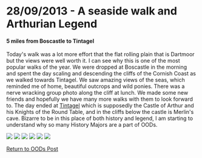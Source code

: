 <h1>28/09/2013 - A seaside walk and Arthurian Legend</h1>
<h4>5 miles from Boscastle to Tintagel</h4>

Today's walk was a lot more effort that the flat rolling plain that is Dartmoor but the views were well worth it. I can see why this is one of the most popular walks of the year. 
We were dropped at Boscastle in the morning and spent the day scaling and descending the cliffs of the Cornish Coast as we walked towards Tintagel.
We saw amazing views of the seas, which reminded me of home, beautiful outcrops and wild ponies. There was a nerve wracking group photo along the cliff at lunch.
We made some new friends and hopefully we have many more walks with them to look forward to.
The day ended at <a target="_blank" href="http://www.english-heritage.org.uk/visit/places/tintagel-castle/">Tintagel</a> which is supposedly the Castle of Arthur and his Knights of the Round Table, and in the cliffs below the castle is Merlin's cave.
Bizarre to be in this place of both history and legend, I am starting to understand why so many History Majors are a part of OODs. 

<img src="https://adventuresofthetravellingtwins.com/Photos/2013-10-02-BoscastleToTintagel/P1010485.JPG" class="image1">
<img src="https://adventuresofthetravellingtwins.com/Photos/2013-10-02-BoscastleToTintagel/P1010477.JPG" class="image1">
<img src="https://adventuresofthetravellingtwins.com/Photos/2013-10-02-BoscastleToTintagel/P1010450.JPG" class="image1">
<img src="https://adventuresofthetravellingtwins.com/Photos/2013-10-02-BoscastleToTintagel/P1010464.JPG" class="image1">
<img src="https://adventuresofthetravellingtwins.com/Photos/2013-10-02-BoscastleToTintagel/P1010510.JPG" class="image1">
<img src="https://adventuresofthetravellingtwins.com/Photos/2013-10-02-BoscastleToTintagel/P1010504.JPG" class="image1">

<a href="https://adventuresofthetravellingtwins.com/2013/09/21/oddswalks/">Return to OODs Post</a>
